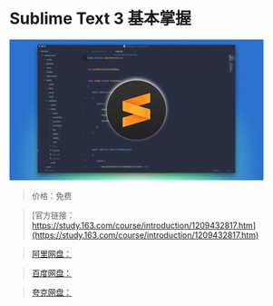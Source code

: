 # Sublime Text 3 基本掌握

![img](../../../assets/study163/free/6ba2d4e00ae84afbbf7f93551a8b1157.jpg)

> 价格：免费

> [官方链接：https://study.163.com/course/introduction/1209432817.htm](https://study.163.com/course/introduction/1209432817.htm)

> [阿里网盘：]()

> [百度网盘：]()

> [夸克网盘：]()
